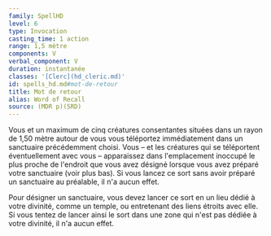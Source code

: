 ```yaml
---
family: SpellHD
level: 6
type: Invocation
casting_time: 1 action
range: 1,5 mètre
components: V
verbal_component: V
duration: instantanée
classes: '[Clerc](hd_cleric.md)'
id: spells_hd.md#mot-de-retour
title: Mot de retour
alias: Word of Recall
source: (MDR p)(SRD)
---
```


Vous et un maximum de cinq créatures consentantes situées dans un rayon de 1,50 mètre autour de vous vous téléportez immédiatement dans un sanctuaire précédemment choisi. Vous – et les créatures qui se téléportent éventuellement avec vous – apparaissez dans l'emplacement inoccupé le plus proche de l'endroit que vous avez désigné lorsque vous avez préparé votre sanctuaire (voir plus bas). Si vous lancez ce sort sans avoir préparé un sanctuaire au préalable, il n'a aucun effet.

Pour désigner un sanctuaire, vous devez lancer ce sort en un lieu dédié à votre divinité, comme un temple, ou entretenant des liens étroits avec elle. Si vous tentez de lancer ainsi le sort dans une zone qui n'est pas dédiée à votre divinité, il n'a aucun effet.

